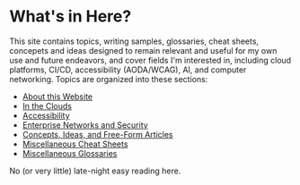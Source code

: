 # What's in Here?

This site contains topics, writing samples, glossaries, cheat sheets, concepets and ideas designed to remain relevant and useful for my own use and future endeavors, and cover fields I'm interested in, including cloud platforms, CI/CD, accessibility (AODA/WCAG), AI, and computer networking. Topics are organized into these sections:

- [About this Website](../sec_about/index.md)  
- [In the Clouds](../sec_cloud/index.md)  
- [Accessibility](../sec_accss/index.md)  
- [Enterprise Networks and Security](../sec_net-sec/index.md)  
- [Concepts, Ideas, and Free-Form Articles](../sec_freeform/index.md)  
- [Miscellaneous Cheat Sheets](../sec_cheatsheets/index.md)  
- [Miscellaneous Glossaries](../sec_gloss/index.md)  

No (or very little) late-night easy reading here.
